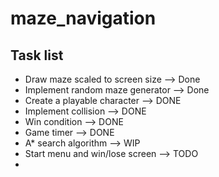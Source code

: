 # maze_navigation

## Task list

- Draw maze scaled to screen size --> Done
- Implement random maze generator --> Done
- Create a playable character --> DONE
- Implement collision --> DONE
- Win condition --> DONE
- Game timer --> DONE
- A* search algorithm --> WIP
- Start menu and win/lose screen --> TODO
- 
